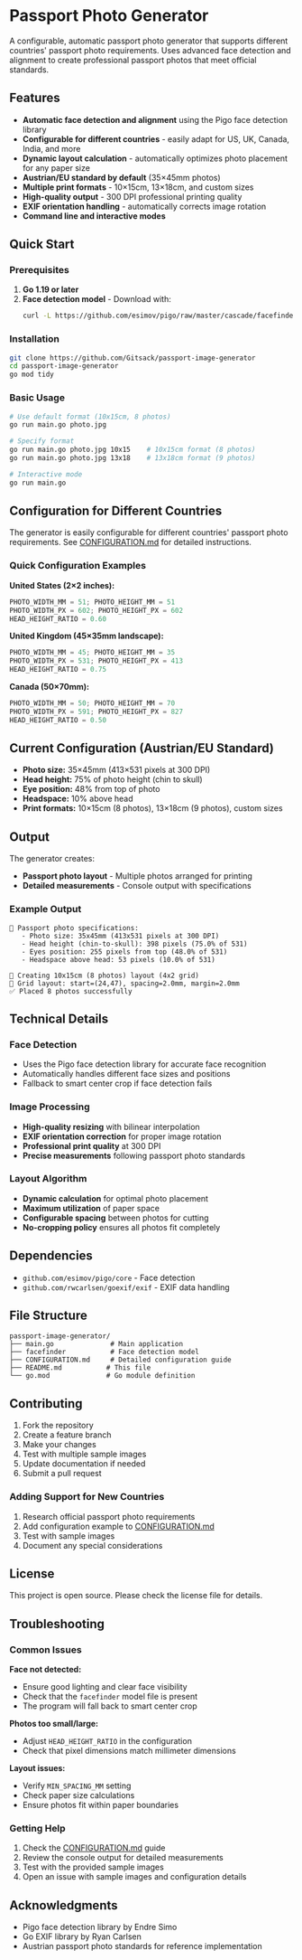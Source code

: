 # Passport Photo Generator

A configurable, automatic passport photo generator that supports different countries' passport photo requirements. Uses advanced face detection and alignment to create professional passport photos that meet official standards.

## Features

- **Automatic face detection and alignment** using the Pigo face detection library
- **Configurable for different countries** - easily adapt for US, UK, Canada, India, and more
- **Dynamic layout calculation** - automatically optimizes photo placement for any paper size
- **Austrian/EU standard by default** (35×45mm photos)
- **Multiple print formats** - 10×15cm, 13×18cm, and custom sizes
- **High-quality output** - 300 DPI professional printing quality
- **EXIF orientation handling** - automatically corrects image rotation
- **Command line and interactive modes**

## Quick Start

### Prerequisites

1. **Go 1.19 or later**
2. **Face detection model** - Download with:
   ```bash
   curl -L https://github.com/esimov/pigo/raw/master/cascade/facefinder -o facefinder
   ```

### Installation

```bash
git clone https://github.com/Gitsack/passport-image-generator
cd passport-image-generator
go mod tidy
```

### Basic Usage

```bash
# Use default format (10x15cm, 8 photos)
go run main.go photo.jpg

# Specify format
go run main.go photo.jpg 10x15    # 10x15cm format (8 photos)
go run main.go photo.jpg 13x18    # 13x18cm format (9 photos)

# Interactive mode
go run main.go
```

## Configuration for Different Countries

The generator is easily configurable for different countries' passport photo requirements. See [CONFIGURATION.md](CONFIGURATION.md) for detailed instructions.

### Quick Configuration Examples

**United States (2×2 inches):**
```go
PHOTO_WIDTH_MM = 51; PHOTO_HEIGHT_MM = 51
PHOTO_WIDTH_PX = 602; PHOTO_HEIGHT_PX = 602
HEAD_HEIGHT_RATIO = 0.60
```

**United Kingdom (45×35mm landscape):**
```go
PHOTO_WIDTH_MM = 45; PHOTO_HEIGHT_MM = 35
PHOTO_WIDTH_PX = 531; PHOTO_HEIGHT_PX = 413
HEAD_HEIGHT_RATIO = 0.75
```

**Canada (50×70mm):**
```go
PHOTO_WIDTH_MM = 50; PHOTO_HEIGHT_MM = 70
PHOTO_WIDTH_PX = 591; PHOTO_HEIGHT_PX = 827
HEAD_HEIGHT_RATIO = 0.50
```

## Current Configuration (Austrian/EU Standard)

- **Photo size:** 35×45mm (413×531 pixels at 300 DPI)
- **Head height:** 75% of photo height (chin to skull)
- **Eye position:** 48% from top of photo
- **Headspace:** 10% above head
- **Print formats:** 10×15cm (8 photos), 13×18cm (9 photos), custom sizes

## Output

The generator creates:
- **Passport photo layout** - Multiple photos arranged for printing
- **Detailed measurements** - Console output with specifications

### Example Output
```
📏 Passport photo specifications:
   - Photo size: 35x45mm (413x531 pixels at 300 DPI)
   - Head height (chin-to-skull): 398 pixels (75.0% of 531)
   - Eyes position: 255 pixels from top (48.0% of 531)
   - Headspace above head: 53 pixels (10.0% of 531)

📄 Creating 10x15cm (8 photos) layout (4x2 grid)
📐 Grid layout: start=(24,47), spacing=2.0mm, margin=2.0mm
✅ Placed 8 photos successfully
```

## Technical Details

### Face Detection
- Uses the Pigo face detection library for accurate face recognition
- Automatically handles different face sizes and positions
- Fallback to smart center crop if face detection fails

### Image Processing
- **High-quality resizing** with bilinear interpolation
- **EXIF orientation correction** for proper image rotation
- **Professional print quality** at 300 DPI
- **Precise measurements** following passport photo standards

### Layout Algorithm
- **Dynamic calculation** for optimal photo placement
- **Maximum utilization** of paper space
- **Configurable spacing** between photos for cutting
- **No-cropping policy** ensures all photos fit completely

## Dependencies

- `github.com/esimov/pigo/core` - Face detection
- `github.com/rwcarlsen/goexif/exif` - EXIF data handling

## File Structure

```
passport-image-generator/
├── main.go              # Main application
├── facefinder           # Face detection model
├── CONFIGURATION.md     # Detailed configuration guide
├── README.md           # This file
└── go.mod              # Go module definition
```

## Contributing

1. Fork the repository
2. Create a feature branch
3. Make your changes
4. Test with multiple sample images
5. Update documentation if needed
6. Submit a pull request

### Adding Support for New Countries

1. Research official passport photo requirements
2. Add configuration example to [CONFIGURATION.md](CONFIGURATION.md)
3. Test with sample images
4. Document any special considerations

## License

This project is open source. Please check the license file for details.

## Troubleshooting

### Common Issues

**Face not detected:**
- Ensure good lighting and clear face visibility
- Check that the `facefinder` model file is present
- The program will fall back to smart center crop

**Photos too small/large:**
- Adjust `HEAD_HEIGHT_RATIO` in the configuration
- Check that pixel dimensions match millimeter dimensions

**Layout issues:**
- Verify `MIN_SPACING_MM` setting
- Check paper size calculations
- Ensure photos fit within paper boundaries

### Getting Help

1. Check the [CONFIGURATION.md](CONFIGURATION.md) guide
2. Review the console output for detailed measurements
3. Test with the provided sample images
4. Open an issue with sample images and configuration details

## Acknowledgments

- Pigo face detection library by Endre Simo
- Go EXIF library by Ryan Carlsen
- Austrian passport photo standards for reference implementation